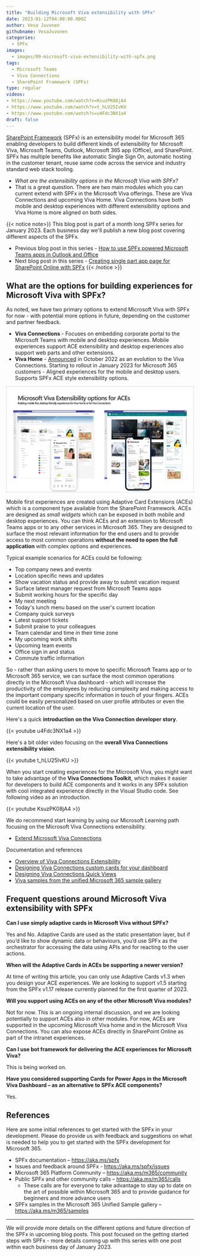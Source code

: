 ```yaml
---
title: "Building Microsoft Viva extensibility with SPFx"
date: 2023-01-12T04:00:00.000Z
author: Vesa Juvonen
githubname: VesaJuvonen
categories:
  - SPFx
images:
  - images/09-microsoft-viva-extensibility-with-spfx.png
tags:
  - Microsoft Teams
  - Viva Connections
  - SharePoint Framework (SPFx)
type: regular
videos:
- https://www.youtube.com/watch?v=KsuzPK08jA4
- https://www.youtube.com/watch?v=t_hLU25IvKU
- https://www.youtube.com/watch?v=u4Fdc3NX1a4
draft: false
---
```


[SharePoint Framework](https://aka.ms/spfx) (SPFx) is an extensibility model for Microsoft 365 enabling developers to build different kinds of extensibility for Microsoft Viva, Microsoft Teams, Outlook, Microsoft 365 app (Office), and SharePoint. SPFx has multiple benefits like automatic Single Sign On, automatic hosting in the customer tenant, reuse same code across the service and industry standard web stack tooling.

-	*What are the extensibility options in the Microsoft Viva with SPFx?*
-	That is a great question. There are two main modules which you can current extend with SPFx in the Microsoft Viva offerings. These are Viva Connections and upcoming Viva Home. Viva Connections have both mobile and desktop experiences with different extensibility options and Viva Home is more aligned on both sides.

{{< notice note>}}
This blog post is part of a month long SPFx series for January 2023. Each business day we'll publish a new blog post covering different aspects of the SPFx.

* Previous blog post in this series - [How to use SPFx powered Microsoft Teams apps in Outlook and Office](https://pnp.github.io/blog/post/spfx-08-spfx-powered-teams-solutions-outlook-office/)
* Next blog post in this series - [Creating single part app page for SharePoint Online with SPFx](https://pnp.github.io/blog/post/spfx-10-single-part-app-pages/)
{{< /notice >}}


## What are the options for building experiences for Microsoft Viva with SPFx?

As noted, we have two primary options to extend Microsoft Viva with SPFx for now - with potential more options in future, depending on the customer and partner feedback.

- **Viva Connections** - Focuses on embedding corporate portal to the Microsoft Teams with mobile and desktop experiences. Mobile experiences support ACE extensibility and desktop experiences also support web parts and other extensions.
- **Viva Home** - [Announced](https://techcommunity.microsoft.com/t5/microsoft-viva-blog/more-options-coming-soon-for-the-viva-connections-desktop/ba-p/3644419) in October 2022 as an evolution to the Viva Connections. Starting to rollout in January 2023 for Microsoft 365 customers - Aligned experiences for the mobile and desktop users. Supports SPFx ACE style extensibility options.

![Detecting current host](images/viva-home-connections.png)

Mobile first experiences are created using Adaptive Card Extensions (ACEs) which is a component type available from the SharePoint Framework. ACEs are designed as *small widgets* which can be exposed in both mobile and desktop experiences. You can think ACEs and an extension to Microsoft Teams apps or to any other services in Microsoft 365. They are designed to surface the most relevant information for the end users and to provide access to most common operations **without the need to open the full application** with complex options and experiences.

Typical example scenarios for ACEs could be following:

- Top company news and events
- Location specific news and updates
- Show vacation status and provide away to submit vacation request
- Surface latest manager request from Microsoft Teams apps
- Submit working hours for the specific day
- My next meeting
- Today's lunch menu based on the user's current location
- Company quick surveys
- Latest support tickets
- Submit praise to your colleagues
- Team calendar and time in their time zone
- My upcoming work shifts
- Upcoming team events
- Office sign in and status
- Commute traffic information

So - rather than asking users to move to specific Microsoft Teams app or to Microsoft 365 service, we can surface the most common operations directly in the Microsoft Viva dashboard - which will increase the productivity of the employees by reducing complexity and making access to the important company specific information in touch of your fingers. ACEs could be easily personalized based on user profile attributes or even the current location of the user.

Here's a quick **introduction on the Viva Connection developer story**.

{{< youtube u4Fdc3NX1a4 >}}

Here's a bit older video focusing on the **overall Viva Connections extensibility vision**.

{{< youtube t_hLU25IvKU >}}

When you start creating experiences for the Microsoft Viva, you might want to take advantage of the **Viva Connections Toolkit**, which makes it easier for developers to build ACE components and it works in any SPFx solution with cool integrated experience directly in the Visual Studio code. See following video as an introduction.

{{< youtube KsuzPK08jA4 >}}


We do recommend start learning by using our Microsoft Learning path focusing on the Microsoft Viva Connections extensibility.

- [Extend Microsoft Viva Connections](https://learn.microsoft.com/training/paths/m365-extend-viva-connections/)

Documentation and references

- [Overview of Viva Connections Extensibility](https://learn.microsoft.com/sharepoint/dev/spfx/viva/overview-viva-connections)
- [Designing Viva Connections custom cards for your dashboard](https://learn.microsoft.com/sharepoint/dev/spfx/viva/design/designing-card)
- [Designing Viva Connections Quick Views](https://learn.microsoft.com/sharepoint/dev/spfx/viva/design/designing-quick-view)
- [Viva samples from the unified Microsoft 365 sample gallery](https://adoption.microsoft.com/en-us/sample-solution-gallery/?product=Viva&sortby=creationDateTime-true)


## Frequent questions around Microsoft Viva extensibility with SPFx

**Can I use simply adaptive cards in Microsoft Viva without SPFx?**

Yes and No. Adaptive Cards are used as the static presentation layer, but if you’d like to show dynamic data or behaviours, you’d use SPFx as the orchestrator for accessing the data using APIs and for reacting to the user actions.

**When will the Adaptive Cards in ACEs be supporting a newer version?**

At time of writing this article, you can only use Adaptive Cards v1.3 when you design your ACE experiences. We are looking to support v1.5 starting from the SPFx v1.17 release currently planned for the first quarter of 2023.

**Will you support using ACEs on any of the other Microsoft Viva modules?**

Not for now. This is an ongoing internal discussion, and we are looking potentially to support ACEs also in other modules. For now, ACEs are supported in the upcoming Microsoft Viva home and in the Microsoft Viva Connections. You can also expose ACEs directly in SharePoint Online as part of the intranet experiences.

**Can I use bot framework for delivering the ACE experiences for Microsoft Viva?**

This is being worked on.

**Have you considered supporting Cards for Power Apps in the Microsoft Viva Dashboard – as an alternative to SPFx ACE components?**

Yes.


## References

Here are some initial references to get started with the SPFx in your development. Please do provide us with feedback and suggestions on what is needed to help you to get started with the SPFx development for Microsoft 365.

-	SPFx documentation – https://aka.ms/spfx
-	Issues and feedback around SPFx - https://aka.ms/spfx/issues
-	Microsoft 365 Platform Community – https://aka.ms/m365/community
-	Public SPFx and other community calls – https://aka.ms/m365/calls
    - These calls are for everyone to take advantage to stay up to date on the art of possible within Microsoft 365 and to provide guidance for beginners and more advance users
-	SPFx samples in the Microsoft 365 Unified Sample gallery – https://aka.ms/m365/samples

- - -

We will provide more details on the different options and future direction of the SPFx in upcoming blog posts. This post focused on the getting started steps with SPFx - more details coming up with this series with one post within each business day of January 2023.
